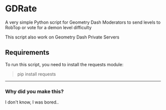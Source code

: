 # GDRate
A very simple Python script for Geometry Dash Moderators to send levels to RobTop or vote for a demon level difficulty

This script also work on Geometry Dash Private Servers

## Requirements
To run this script, you need to install the requests module:

> pip install requests
----------
### Why did you make this?
I don't know, I was bored..

